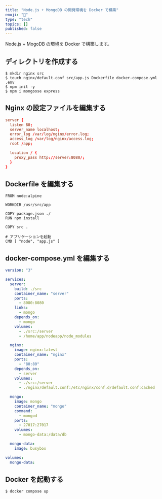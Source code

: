 ```yaml
---
title: "Node.js + MongoDB の開発環境を Docker で構築"
emoji: "🙆"
type: "tech"
topics: []
published: false
---
```


Node.js + MogoDB の環境を Docker で構築します。

## ディレクトリを作成する

```console
$ mkdir nginx src
$ touch nginx/default.conf src/app.js Dockerfile docker-compose.yml .env
$ npm init -y
$ npm i mongoose express
```

## Nginx の設定ファイルを編集する

```yml:nginx/default.conf
server {
  listen 80;
  server_name localhost;
  error_log /var/log/nginx/error.log;
  access_log /var/log/nginx/access.log;
  root /app;

  location / {
    proxy_pass http://server:8080/;
  }
}
```

## Dockerfile を編集する

```dockerfile:Dockerfile
FROM node:alpine

WORKDIR /usr/src/app

COPY package.json ./   
RUN npm install

COPY src .

# アプリケーションを起動
CMD [ "node", "app.js" ]
```

## docker-compose.yml を編集する

```yml:docker-compose.yml
version: "3"

services:
  server:
    build: ./src
    container_name: "server"
    ports:
      - 8080:8080
    links:
      - mongo
    depends_on:
      - mongo
    volumes:
      - ./src:/server
      - /home/app/nodeapp/node_modules

  nginx:
    image: nginx:latest
    container_name: "nginx"
    ports:
      - "80:80"
    depends_on:
      - server
    volumes:
      - ./src:/server
      - ./nginx/default.conf:/etc/nginx/conf.d/default.conf:cached

  mongo:
    image: mongo
    container_name: "mongo"
    command:
      - mongod
    ports:
      - 27017:27017
    volumes:
      - mongo-data:/data/db

  mongo-data:
    image: busybox

volumes:
  mongo-data:
```

## Docker を起動する

```console
$ docker compose up
```


